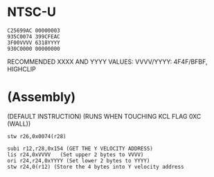 # NTSC-U
```
C25699AC 00000003
935C0074 399CFEAC
3F00VVVV 6318YYYY
930C0000 00000000
```
RECOMMENDED XXXX AND YYYY VALUES:
VVVV/YYYY: 4F4F/BFBF, HIGHCLIP
# (Assembly)
(DEFAULT INSTRUCTION) (RUNS WHEN TOUCHING KCL FLAG 0XC (WALL))
```
stw r26,0x0074(r28) 
```
```
subi r12,r28,0x154 (GET THE Y VELOCITY ADDRESS)
lis r24,0xVVVV   (Set upper 2 bytes to VVVV)
ori r24,r24,0xYYYY (Set lower 2 bytes to YYYY)
stw r24,0(r12) (Store the 4 bytes into Y velocity address
```
